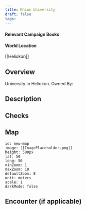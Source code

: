 ```yaml
---
title: Khion University
draft: false
tags:
---
```

#### Relevant Campaign Books

#### World Location
[[Heliokon]]
## Overview
 University in Heliokon.
 Owned By: 
## Description

## Checks

## Map
```leaflet 
id: new-map 
image: [[ImagePlaceholder.png]] 
height: 500px 
lat: 50 
long: 50 
minZoom: 1 
maxZoom: 10 
defaultZoom: 8
unit: meters 
scale: 1 
darkMode: false
```

## Encounter (if applicable)

